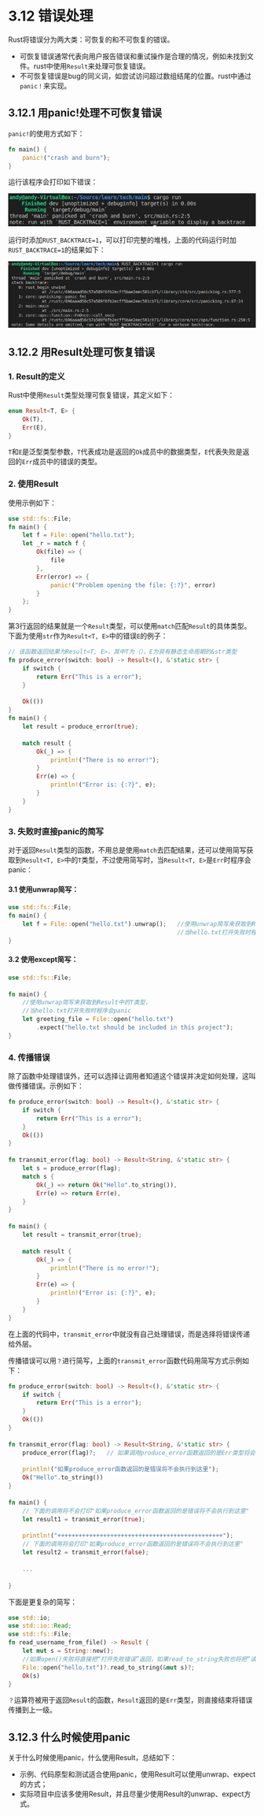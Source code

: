 # 3.12 错误处理

Rust将错误分为两大类：可恢复的和不可恢复的错误。
- 可恢复错误通常代表向用户报告错误和重试操作是合理的情况，例如未找到文件。rust中使用```Result```来处理可恢复错误。
- 不可恢复错误是bug的同义词，如尝试访问超过数组结尾的位置。rust中通过```panic！```来实现。

## 3.12.1 用panic!处理不可恢复错误

`panic!`的使用方式如下：
```Rust
fn main() {
    panic!("crash and burn");
}
```

运行该程序会打印如下错误：

 ![注释](../../assets/16.png)

运行时添加```RUST_BACKTRACE=1```，可以打印完整的堆栈，上面的代码运行时加```RUST_BACKTRACE=1```的结果如下：

![注释](../../assets/17.png)

## 3.12.2 用Result处理可恢复错误

### 1. Result的定义

Rust中使用```Result```类型处理可恢复错误，其定义如下：

```Rust
enum Result<T, E> {
    Ok(T),
    Err(E),
}
```

```T```和```E```是泛型类型参数，```T```代表成功是返回的```Ok```成员中的数据类型，```E```代表失败是返回的```Err```成员中的错误的类型。

### 2. 使用Result

使用示例如下：

```Rust
use std::fs::File;
fn main() {
    let f = File::open("hello.txt");
    let _r = match f {
        Ok(file) => {
            file
        },
        Err(error) => {
            panic!("Problem opening the file: {:?}", error)
        }
    };
}
```

第3行返回的结果就是一个```Result```类型，可以使用```match```匹配```Result```的具体类型。下面为使用```str```作为```Result<T, E>```中的错误```E```的例子：

```Rust
// 该函数返回结果为Result<T, E>，其中T为（），E为具有静态生命周期的&str类型
fn produce_error(switch: bool) -> Result<(), &'static str> {
    if switch {
        return Err("This is a error");
    }

    Ok(())
}
fn main() {
    let result = produce_error(true);

    match result {
        Ok(_) => {
            println!("There is no error!");
        }
        Err(e) => {
            println!("Error is: {:?}", e);
        }
    }
}
```

### 3. 失败时直接panic的简写

对于返回```Result```类型的函数，不用总是使用```match```去匹配结果，还可以使用简写获取到```Result<T, E>```中的```T```类型，不过使用简写时，当```Result<T, E>```是```Err```时程序会panic：

#### 3.1 使用unwrap简写：

```Rust
use std::fs::File;
fn main() {
    let f = File::open("hello.txt").unwrap();   //使用unwrap简写来获取到Result中的T类型，
                                                //当hello.txt打开失败时程序会panic
}
```

#### 3.2 使用except简写：

```Rust
use std::fs::File;

fn main() {
    //使用unwrap简写来获取到Result中的T类型，
    //当hello.txt打开失败时程序会panic
    let greeting_file = File::open("hello.txt")
        .expect("hello.txt should be included in this project");
}
```

### 4. 传播错误

除了函数中处理错误外，还可以选择让调用者知道这个错误并决定如何处理，这叫做传播错误。示例如下：

```Rust
fn produce_error(switch: bool) -> Result<(), &'static str> {
    if switch {
        return Err("This is a error");
    }
    Ok(())
}

fn transmit_error(flag: bool) -> Result<String, &'static str> {
    let s = produce_error(flag);
    match s {
        Ok(_) => return Ok("Hello".to_string()),
        Err(e) => return Err(e),
    }
}

fn main() {
    let result = transmit_error(true);

    match result {
        Ok(_) => {
            println!("There is no error!");
        }
        Err(e) => {
            println!("Error is: {:?}", e);
        }
    }
}
```

在上面的代码中，```transmit_error```中就没有自己处理错误，而是选择将错误传递给外层。

传播错误可以用```？```进行简写，上面的```transmit_error```函数代码用简写方式示例如下：

```Rust
fn produce_error(switch: bool) -> Result<(), &'static str> {
    if switch {
        return Err("This is a error");
    }
    Ok(())
}

fn transmit_error(flag: bool) -> Result<String, &'static str> {
    produce_error(flag)?;   // 如果调用produce_error函数返回的是Err类型将会直接从此行返回

    println!("如果produce_error函数返回的是错误将不会执行到这里");
    Ok("Hello".to_string())
}

fn main() {
    // 下面的调用将不会打印"如果produce_error函数返回的是错误将不会执行到这里"
    let result1 = transmit_error(true);

    println!("+++++++++++++++++++++++++++++++++++++++++++++++");
    // 下面的调用将会打印"如果produce_error函数返回的是错误将不会执行到这里"
    let result2 = transmit_error(false);

    ...

}
```

下面是更复杂的简写：

```Rust
use std::io;
use std::io::Read;
use std::fs::File;
fn read_username_from_file() -> Result {
    let mut s = String::new();
    //如果open()失败将直接把“打开失败错误”返回，如果read_to_string失败也将把“读取失败错误”返回
    File::open("hello.txt")?.read_to_string(&mut s)?;
    Ok(s)
}
```

```？```运算符被用于返回```Result```的函数，```Result```返回的是```Err```类型，则直接结束将错误传播到上一级。

## 3.12.3 什么时候使用panic

关于什么时候使用panic，什么使用Result，总结如下：

- 示例、代码原型和测试适合使用panic，使用Result可以使用unwrap、expect的方式；
- 实际项目中应该多使用Result，并且尽量少使用Result的unwrap、expect方式。

